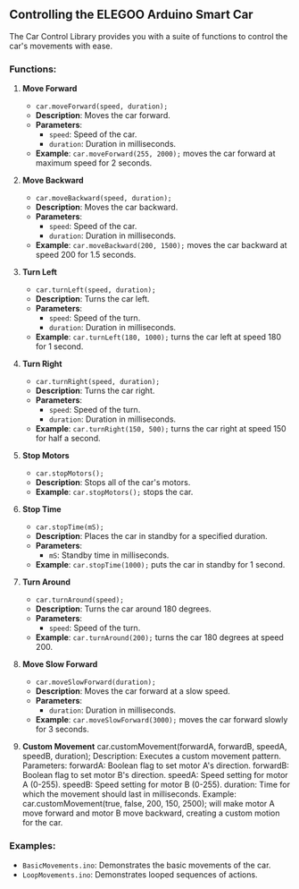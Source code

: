 ## Controlling the ELEGOO Arduino Smart Car

The Car Control Library provides you with a suite of functions to control the car's movements with ease.

### Functions:

1. **Move Forward**
   - `car.moveForward(speed, duration);`
   - **Description**: Moves the car forward.
   - **Parameters**:
     - `speed`: Speed of the car.
     - `duration`: Duration in milliseconds.
   - **Example**: `car.moveForward(255, 2000);` moves the car forward at maximum speed for 2 seconds.

2. **Move Backward**
   - `car.moveBackward(speed, duration);`
   - **Description**: Moves the car backward.
   - **Parameters**:
     - `speed`: Speed of the car.
     - `duration`: Duration in milliseconds.
   - **Example**: `car.moveBackward(200, 1500);` moves the car backward at speed 200 for 1.5 seconds.

3. **Turn Left**
   - `car.turnLeft(speed, duration);`
   - **Description**: Turns the car left.
   - **Parameters**:
     - `speed`: Speed of the turn.
     - `duration`: Duration in milliseconds.
   - **Example**: `car.turnLeft(180, 1000);` turns the car left at speed 180 for 1 second.

4. **Turn Right**
   - `car.turnRight(speed, duration);`
   - **Description**: Turns the car right.
   - **Parameters**:
     - `speed`: Speed of the turn.
     - `duration`: Duration in milliseconds.
   - **Example**: `car.turnRight(150, 500);` turns the car right at speed 150 for half a second.

5. **Stop Motors**
   - `car.stopMotors();`
   - **Description**: Stops all of the car's motors.
   - **Example**: `car.stopMotors();` stops the car.

6. **Stop Time**
   - `car.stopTime(mS);`
   - **Description**: Places the car in standby for a specified duration.
   - **Parameters**:
     - `mS`: Standby time in milliseconds.
   - **Example**: `car.stopTime(1000);` puts the car in standby for 1 second.

7. **Turn Around**
   - `car.turnAround(speed);`
   - **Description**: Turns the car around 180 degrees.
   - **Parameters**:
     - `speed`: Speed of the turn.
   - **Example**: `car.turnAround(200);` turns the car 180 degrees at speed 200.

8. **Move Slow Forward**
   - `car.moveSlowForward(duration);`
   - **Description**: Moves the car forward at a slow speed.
   - **Parameters**:
     - `duration`: Duration in milliseconds.
   - **Example**: `car.moveSlowForward(3000);` moves the car forward slowly for 3 seconds.

9. **Custom Movement**
car.customMovement(forwardA, forwardB, speedA, speedB, duration);
Description: Executes a custom movement pattern.
Parameters:
forwardA: Boolean flag to set motor A's direction.
forwardB: Boolean flag to set motor B's direction.
speedA: Speed setting for motor A (0-255).
speedB: Speed setting for motor B (0-255).
duration: Time for which the movement should last in milliseconds.
Example: car.customMovement(true, false, 200, 150, 2500); will make motor A move forward and motor B move backward, creating a custom motion for the car.
### Examples:

- `BasicMovements.ino`: Demonstrates the basic movements of the car.
- `LoopMovements.ino`: Demonstrates looped sequences of actions.
